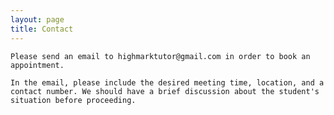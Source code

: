 ```yaml
---
layout: page
title: Contact
---
```


    Please send an email to highmarktutor@gmail.com in order to book an appointment.
    
    In the email, please include the desired meeting time, location, and a contact number. We should have a brief discussion about the student's situation before proceeding.
